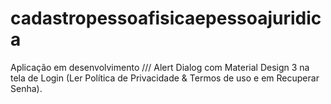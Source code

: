 ﻿# cadastropessoafisicaepessoajuridica
Aplicação em desenvolvimento /// Alert Dialog com Material Design 3 na tela de Login (Ler Política de Privacidade & Termos de uso e em Recuperar Senha).
